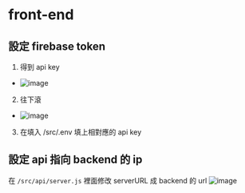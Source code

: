 # front-end

## 設定 firebase token
1. 得到 api key
  - ![image](https://user-images.githubusercontent.com/60431808/123960977-77c27100-d9e2-11eb-9e62-e580161b69b9.png)
2. 往下滾
  - ![image](https://user-images.githubusercontent.com/60431808/123961536-0b943d00-d9e3-11eb-9acb-00c0bb9efe30.png)
3. 在填入 /src/.env 填上相對應的 api key

## 設定 api 指向 backend 的 ip
在 `/src/api/server.js` 裡面修改 serverURL 成 backend 的 url
![image](https://user-images.githubusercontent.com/60431808/123961965-7f364a00-d9e3-11eb-8f29-eb341f8c805a.png)
